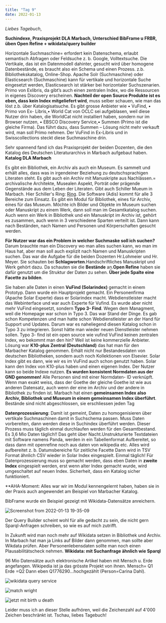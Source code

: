 ```yaml
---
title: "Tag 9"
date: 2022-01-13
---
```

_Liebes Tagebuch_,


**Suchindexe, Praxisprojekt DLA Marbach, Unterschied BibFrame u FRBR, üben Open Refine + wikidata/query builder**


Horizontale Suchmaschine= erfordert kein Datenschema, erlaubt semantisch Abfragen oder Feldsuche z. b. Google, Volltextsuche. 
Die Vertikale, das ist ein Datenmodell dahinter, gesucht wird über homogene Datenbestände, es braucht also ein Schema und einen Prozess. z.b. Bibliothekskatalog, Online-Shop. 
Apache Solr (Suchmaschine) oder Elasticsearch (Suchmaschine) kann für vertikale und horizontale Suche eingesetzt werden, Elasticsearch ist stärker bei horizontaler Suchszenarien.
Primo von Exlibris, da gibt’s auch einen zentralen Index, wo die Ressourcen in eigenes Discovery erscheinen. 
**Nachteil der open Source Produkte ist es eben, dass kein Index mitgeliefert wird**, muss selber schauen, wie man das löst z.b. über Katalogisatsuche.
Es gibt grosse Anbieter wie •	VuFind, •	Primo von Ex- Libris,•	World Cat von OCLC sei aufgeblasen, weil diese Nutzer drin haben, die WorldCat nicht installiert haben, sondern nur im Browser nutzen, •	EBSCO Discovery Service,•	Summen (Primo ist die gleiche Firma). Das führt dazu, dass Summen – Lösung nicht mehr verkauft wird, man soll  Primo nehmen. Der VuFind in Ex-Libris und in Swisscollections steckt diese Suchmaschine drin.

Sehr spannend fand ich das Praxisprojekt der beiden Dozenten, die den Katalog des Deutschen Literaturarchivs in Marbach aufgebaut haben.
**Katalog DLA Marbach**

Es gibt ein Bibliothek, ein Archiv als auch ein Museum. Es sammelt und erhält alles, dass was in irgendeiner Beziehung zu deutschsprachigen Literaten steht. Es gibt auch ein Archiv mit Manuskripte aus Nachlässen.= archivalische Architekte, Musealen Aspekt, Porträt oder prägende Gegenstände aus dem Leben der Literaten. Gibt auch Schiller Mueum in Marbach. Hier Schiller's Ring: [Ring](https://user-images.githubusercontent.com/90834735/151678861-68d3275d-1b71-44bc-b10e-1af63f3e3bb0.png). 
Die Software (Adis) kommt für alle 3 Bereiche zum Einsatz.  Es gibt ein Modul für Bibliothek, eines für Archiv, eines für das Museum. Möchte ich Bilder und Objekte im Museum suchen oder Manuskript zu einem Werk, dann soll man im Gesamtkatalog suchen. Auch wenn ein Werk in Bibliothek und ein Manuskript im Archiv ist, gehört es zusammen, auch wenn in 3 verschiedene Sparten verteilt ist. Dann kann nach Beständen, nach Namen und Personen und Körperschaften gesucht werden.

**Für Nutzer war das ein Problem in welcher Suchmaske soll ich suchen?**
Darum brauchte man ein Discovery wo man alles suchen kann, wo man im Haus hat, aber man soll auch explizit nach Namen und Manuskripten suchen. Das war die Aufgabe für die beiden Dozenten Hr.Lohmeier und Hr. Meyer. Sie schauten bei **Schlagworten**.Handschriftliches Manuskript und Werk gehört dazu. Da schauten sie die **Bestände** an.**Open Refine** haben sie dafür genutzt um die Struktur der Daten zu sehen. **Über jede Spalte eine Facette zu bilden**. 

Sie haben alle Daten in einen **VuFind (Solarindex)** gemacht in einem Prototyp. Dann wurde ein Hauptprojekt gemacht. Ein Personenfirma (Apache Solar Experte) dass er Solarindex macht. Webdienstleister macht das Webinterface und war auch Experte für Vufind. Es wurde aber nicht mehr VuFind eingesetzt, sondern **Typo 3- Find**. Wegen dem Managment, weil die Homepage war schon in Typo 3. Das war Stand der Dinge. Es gab schon Kompetenzen und man hatte schon Webdienstleister an der Hand für Support und Updates. Darum war es naheliegend diesen Katalog schon in Typo 3 zu integrieren. Sonst hätte man wieder neuen Dienstleister nehmen sollen. Typo 3- find ist ein open source wie vufind VuFind keinen zentralen Index, wo bekommt man den hin? Weil ist keine kommerzielle Anbieter. Lösung war **K10-plus Zentral (Deutschland)** das hat man für den Marbacher Katalog genommen. Erhält nicht nur Bestandesdaten von deutschen Bibliotheken, sondern auch noch Kollektionen von Elsevier. Solar Index gibt es dann, wie wir es im VuFind auch schon genutzt haben. Solar kann den Index von K10-plus haben und einen eigenen Index. Der Nutzer kann so beide Indexe nutzen. 
**Es wurden konsistent Normdaten aus der GND genommen!** Alle Personen sind mit einer Normdaten- ID verknüpft. Wenn man exakt weiss, dass der Goethe der gleiche Goethe ist wie aus anderen Datensatz, auch wenn der eine im Archiv und der andere in Bibliothek zu finden ist. 
Marbach hat einen **gemeinsamen Index also Archiv, Bibliothek und Museum in einem gemeinsamen Index überführt**. Bestände sind nicht abgeschlossen, sie erschliessen jeden Tag 

**Datenprozessierung**: Damit ist gemeint, Daten zu homogenisieren über vertikale Suchmaschinen damit in Suchschema passen. Muss Daten vorbereiten, dann werden diese in Suchindex überführt werden. Dieser Prozess muss täglich einmal durchlaufen werden für den Gesamtbestand. Es 3,6 Mio Daten täglich!! Das geht über Nacht.Unstrukturierte Textdateien mit Software namens Panda, werden in ein Tabellenformat Aufbereitet, so dass dann mit openrefine noch aus daten von wikipedia etc. Alles wird aufbereitet z. b. Datumsbereiche für zeitliche Facette Dann wird in TSV Format ähnlich CSV wieder in Solar Index eingespielt. Einmal täglich! Für Datenprozessierung muss so gemacht werden, dass eben Daten in **zweite Index** eingespielt werden, erst wenn alter Index gemacht wurde, wird umgeschaltet auf neuen Index. Sicherheit, dass ein Katalog sicher funktioniert.

**AHA-Moment: Alles war wir im Modul kennengelernt haben, haben sie in der Praxis auch angewendet am Beispiel von Marbacher Katalog.

BibFrame wurde ein Beispiel gezeigt mit Wikidata-Datensätze anreichern. 
  
![Screenshot from 2022-01-13 19-35-09](https://user-images.githubusercontent.com/90834735/149389924-e2d1b2a8-30b8-4223-85d5-31f8b69cdac2.png)

Der Query Builder scheint wohl für alle gedacht zu sein, die nicht gern Sparql-Anfragen schreiben, so wie es auf mich zutrifft. 

In Zukunft wird man noch mehr auf Wikidata setzen in Bibliothek und Archiv. In Marbach hat man ja Links auf Bilder dann genommen, man sollte aber Wikdata prüfen.
Aber Personenlebensdaten sollte man noch einen Plausabilitätscheck nehmen.
**Wikidata: mit Suchanfrage ähnlich wie Sparql**
 
96 Mio Datensätze auch elektronische Artikel haben mit Mensch u. Erde angefangen.
Wikipedia ist ja das grösste Projekt von ihnen.
Mensch= Q1
Erde =Q2 
Dann eben Q1776290…hochgezählt (Person=Carina Dahl).
 

![wikidata query service](https://user-images.githubusercontent.com/90834735/150576371-34d44f5b-7340-496b-b449-9fc58ff424e0.png)

![match wright](https://user-images.githubusercontent.com/90834735/151678072-17edba1e-adf5-452f-b2aa-bf29b67ad26c.png)


![jetzt mit birth u  death](https://user-images.githubusercontent.com/90834735/151678102-81e29868-7152-44da-b2a5-0a7229f9ff00.png)


Leider muss ich an dieser Stelle aufhören, weil die Zeichenzahl auf 4'000 Zeichen beschränkt ist. Tschau, liebes Tagebuch!

